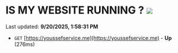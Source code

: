 # IS MY WEBSITE RUNNING ? [![](https://img.shields.io/static/v1?label=Sponsor&message=%E2%9D%A4&logo=GitHub&color=%23fe8e86)](https://github.com/sponsors/Youssef-Lehmam)

Last updated: **9/20/2025, 1:58:31 PM**

- `GET` [https://youssefservice.me](https://youssefservice.me) - **Up** (276ms)
